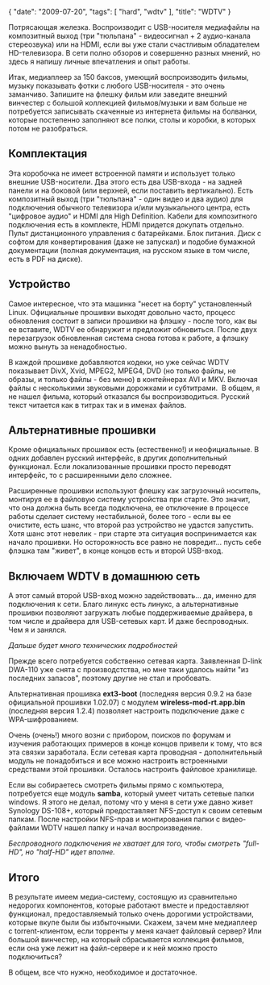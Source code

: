 {
   "date": "2009-07-20",
   "tags": [
      "hard",
      "wdtv"
   ],
   "title": "WDTV"
}

Потрясающая железка. Воспроизводит с USB-носителя медиафайлы на композитный выход (три "тюльпана" - видеосигнал + 2 аудио-канала стереозвука) или на HDMI, если вы уже стали счастливым обладателем HD-телевизора. В сети полно обзоров и совершенно разных мнений, но здесь я напишу личные впечатления и опыт работы.

Итак, медиаплеер за 150 баксов, умеющий воспроизводить фильмы, музыку показывать фотки с любого USB-носителя - это очень заманчиво. Запишите на флешку фильм или заведите внешний винчестер с большой коллекцией фильмов/музыки и вам больше не потребуется записывать скаченные из интернета фильмы на болванки, которые постепенно заполняют все полки, столы и коробки, в которых потом не разобраться.

## **Комплектация**

Эта коробочка не имеет встроенной памяти и использует только внешние USB-носители. Два этого есть два USB-входа - на задней панели и на боковой (или верхней, если поставить вертикально). Есть композитный выход (три "тюльпана" - один видео и два аудио) для подключения обычного телевизора и/или музыкального центра, есть "цифровое аудио" и HDMI для High Definition. Кабели для композитного подключения есть в комплекте, HDMI придется докупать отдельно. Пульт дистанционного управления с батарейками. Блок питания. Диск с софтом для конвертирования (даже не запускал) и подобие бумажной документации (полная документация, на русском языке в том числе, есть в PDF на диске).

## **Устройство**

Самое интересное, что эта машинка "несет на борту" установленный Linux. Официальные прошивки выходят довольно часто, процесс обновления состоит в записи прошивки на флэшку - после того, как вы ее вставите, WDTV ее обнаружит и предложит обновиться. После двух перезагрузок обновленная система снова готова к работе, а флэшку можно вынуть за ненадобностью.

В каждой прошивке добавляются кодеки, но уже сейчас WDTV показывает DivX, Xvid, MPEG2, MPEG4, DVD (но только файлы, не образы, и только файлы - без меню) в контейнерах AVI и MKV. Включая файлы с несколькими звуковыми дорожками и субтитрами.  В общем, я не нашел фильма, который отказался бы воспроизводиться. Русский текст читается как в титрах так и в именах файлов.

## **Альтернативные прошивки**

Кроме официальных прошивок есть (естественно!) и неофициальные. В одних добавлен русский интерфейс, в других дополнительный функционал. Если локализованные прошивки просто переводят интерфейс, то с расширенными дело сложнее.

Расширенные прошивки используют флешку как загрузочный носитель, монтируя ее в файловую систему устройства при старте. Это значит, что она должна быть всегда подключена, ее отключение в процессе работы сделает систему нестабильной, более того - если вы ее очистите, есть шанс, что второй раз устройство не удастся запустить. Хотя шанс этот невелик - при старте эта ситуация воспринимается как начало прошивки. Но осторожность все равно не повредит... пусть себе флэшка там "живет", в конце концов есть и второй USB-вход.

## **Включаем WDTV в домашнюю сеть**

А этот самый второй USB-вход можно задействовать... да, именно для подключения к сети. Благо линукс есть линукс, а альтернативные прошивки позволяют загружать любые поддерживаемые драйвера, в том числе и драйвера для USB-сетевых карт. И даже беспроводных. Чем я и занялся.

_Дальше будет много технических подробностей_

Прежде всего потребуется собственно сетевая карта. Заявленная D-link DWA-110 уже снята с производстства, но мне таки удалось найти "из последних запасов", поэтому другие не стал и пробовать.

Альтернативная прошивка **ext3-boot** (последняя версия 0.9.2 на базе официальной прошивки 1.02.07) с модулем **wireless-mod-rt.app.bin** (последняя версия 1.2.4) позволяет настроить подключение даже с WPA-шифрованием.

Очень (очень!) много возни с прибором, поисков по форумам и изучения работающих примеров в конце концов привели к тому, что вся эта связки заработала. Если сетевая карта проводная - дополнительный модуль не понадобиться и все можно настроить встроенными средствами этой прошивки. Осталось настроить файловое хранилище.

Если вы собираетесь смотреть фильмы прямо с компьютера, потребуется еще модуль **samba**, который умеет читать сетевые папки windows. Я этого не делал, потому что у меня в сети уже давно живет Synology DS-108+, который предоставляет NFS-доступ к своим сетевым папкам. После настройки NFS-прав и монтирования папки с видео-файлами WDTV нашел папку и начал воспроизведение.

_Беспроводного подключения не хватает для того, чтобы смотреть "full-HD", но "half-HD" идет вполне._

## **Итого**

В результате имеем медиа-систему, состоящую из сравнительно недорогих компонентов, которые работают вместе и предоставляют функционал, предоставляемый только очень дорогими устройствами, которые вкупе были бы избыточными. Скажем, зачем мне медиаплеер с torrent-клиентом, если торренты у меня качает файловый сервер? Или большой винчестер, на который сбрасывается коллекция фильмов, если она уже лежит на файл-сервере и к ней можно просто подключиться?

В общем, все что нужно, необходимое и достаточное.
